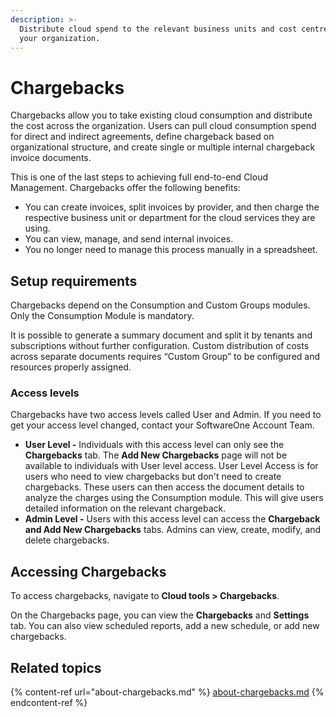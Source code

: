 ```yaml
---
description: >-
  Distribute cloud spend to the relevant business units and cost centres across
  your organization.
---
```


# Chargebacks

Chargebacks allow you to take existing cloud consumption and distribute the cost across the organization. Users can pull cloud consumption spend for direct and indirect agreements, define chargeback based on organizational structure, and create single or multiple internal chargeback invoice documents.

This is one of the last steps to achieving full end-to-end Cloud Management. Chargebacks offer the following benefits:

* You can create invoices, split invoices by provider, and then charge the respective business unit or department for the cloud services they are using.
* You can view, manage, and send internal invoices.
* You no longer need to manage this process manually in a spreadsheet.

## Setup requirements <a href="#setup-requirements" id="setup-requirements"></a>

Chargebacks depend on the Consumption and Custom Groups modules. Only the Consumption Module is mandatory.&#x20;

It is possible to generate a summary document and split it by tenants and subscriptions without further configuration. Custom distribution of costs across separate documents requires “Custom Group” to be configured and resources properly assigned.

### Access levels <a href="#access-levels" id="access-levels"></a>

Chargebacks have two access levels called User and Admin. If you need to get your access level changed, contact your SoftwareOne Account Team.

* **User Level -** Individuals with this access level can only see the **Chargebacks** tab. The **Add New Chargebacks** page will not be available to individuals with User level access. User Level Access is for users who need to view chargebacks but don't need to create chargebacks. These users can then access the document details to analyze the charges using the Consumption module. This will give users detailed information on the relevant chargeback.
* **Admin Level -** Users with this access level can access the **Chargeback and Add New Chargebacks** tabs. Admins can view, create, modify, and delete chargebacks.

## Accessing Chargebacks <a href="#navigating-to-chargebacks" id="navigating-to-chargebacks"></a>

To access chargebacks, navigate to **Cloud tools > Chargebacks**.&#x20;

On the Chargebacks page, you can view the **Chargebacks** and **Settings** tab. You can also view scheduled reports, add a new schedule, or add new chargebacks.

## Related topics

{% content-ref url="about-chargebacks.md" %}
[about-chargebacks.md](about-chargebacks.md)
{% endcontent-ref %}
